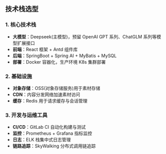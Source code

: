 ## 技术栈选型

### 1. 核心技术栈

- **大模型**：Deepseek(主模型)，预留 OpenAI GPT 系列、ChatGLM 系列等模型扩展接口
- **前端**：React 框架 + Antd 组件库
- **后端**：SpringBoot + Spring AI + MyBatis + MySQL
- **部署**：Docker 容器化，生产环境 K8s 集群部署

### 2. 基础设施

- **对象存储**：OSS(对象存储服务)用于素材存储
- **CDN**：内容分发网络加速素材访问
- **缓存**：Redis 用于请求缓存与会话管理

### 3. 开发与运维工具

- **CI/CD**：GitLab CI 自动化构建与测试
- **监控**：Prometheus + Grafana 指标监控
- **日志**：ELK 栈集中式日志管理
- **链路追踪**：SkyWalking 分布式调用链追踪
